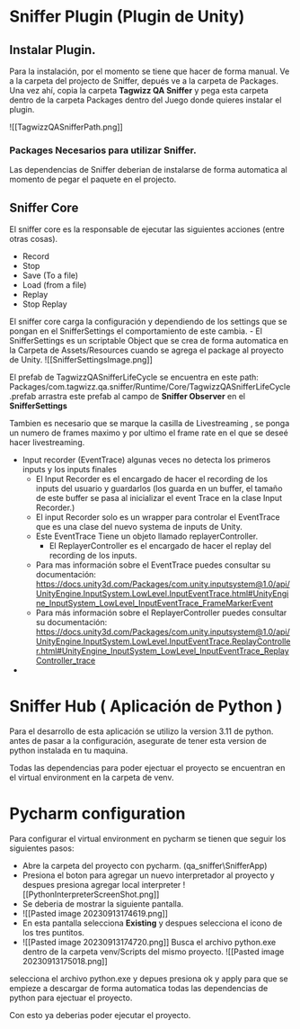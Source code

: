 # Sniffer Plugin (Plugin de Unity)
## Instalar Plugin.

Para la instalación, por el momento se tiene que hacer de forma manual.
Ve a la carpeta del projecto de Sniffer, depués ve a la carpeta de Packages.
Una vez ahí, copia la carpeta **Tagwizz QA Sniffer** y pega esta carpeta dentro de la carpeta 
Packages dentro del Juego donde quieres instalar el plugin.

![[TagwizzQASnifferPath.png]]

### Packages Necesarios para utilizar Sniffer.

Las dependencias de Sniffer deberian de instalarse de forma automatica al momento de pegar el paquete en el projecto.

## Sniffer Core

El sniffer core es la responsable de ejecutar las siguientes acciones (entre otras cosas).
-  Record
-  Stop
-  Save (To a file)
-  Load (from a file)
-  Replay
-  Stop Replay

El sniffer core carga la configuración y dependiendo de los settings que se pongan en el SnifferSettings el comportamiento de este cambia.
	- El SnifferSettings es un scriptable Object que se crea de forma automatica en la Carpeta de Assets/Resources cuando se agrega el package al proyecto de Unity.
 ![[SnifferSettingsImage.png]]

El prefab de TagwizzQASnifferLifeCycle se encuentra en este path: Packages/com.tagwizz.qa.sniffer/Runtime/Core/TagwizzQASnifferLifeCycle.prefab
arrastra este prefab al campo de **Sniffer Observer** en el **SnifferSettings**

Tambien es necesario que se marque la casilla de Livestreaming , se ponga un numero de frames maximo y por ultimo el frame rate en el que se deseé hacer livestreaming.

- Input recorder (EventTrace) algunas veces no detecta los primeros inputs y los inputs finales
	- El Input Recorder es el encargado de hacer el recording de los inputs del usuario y guardarlos (los guarda en un buffer, el tamaño de este buffer se pasa al inicializar el event Trace en la clase Input Recorder.)
	- El input Recorder solo es un wrapper para controlar el EventTrace que es una clase del nuevo systema de inputs de Unity.
	- Este EventTrace Tiene un objeto llamado replayerController.
		- El ReplayerController es el encargado de hacer el replay del recording de los inputs.
	- Para mas información sobre el EventTrace puedes consultar su documentación: https://docs.unity3d.com/Packages/com.unity.inputsystem@1.0/api/UnityEngine.InputSystem.LowLevel.InputEventTrace.html#UnityEngine_InputSystem_LowLevel_InputEventTrace_FrameMarkerEvent
	- Para más información sobre el ReplayerController puedes consultar su documentación: https://docs.unity3d.com/Packages/com.unity.inputsystem@1.0/api/UnityEngine.InputSystem.LowLevel.InputEventTrace.ReplayController.html#UnityEngine_InputSystem_LowLevel_InputEventTrace_ReplayController_trace
- 


# Sniffer Hub ( Aplicación de Python )

Para el desarrollo de esta aplicación se utilizo la version 3.11 de python.
antes de pasar a la configuración, asegurate de tener esta version de python instalada en tu maquina.

Todas las dependencias para poder ejectuar el proyecto se encuentran en el virtual environment en la carpeta de venv.

# Pycharm configuration

Para configurar el virtual environment en pycharm se tienen que seguir los siguientes pasos:

- Abre la carpeta del proyecto con pycharm. (qa_sniffer\\SnifferApp)
- Presiona el boton para agregar un nuevo interpretador al proyecto y despues presiona agregar local interpreter ![[PythonInterpreterScreenShot.png]]
- Se deberia de mostrar la siguiente pantalla.
- ![[Pasted image 20230913174619.png]]
- En esta pantalla selecciona **Existing** y despues selecciona el icono de los tres puntitos.
- ![[Pasted image 20230913174720.png]]
Busca el archivo python.exe dentro de la carpeta venv/Scripts del mismo proyecto.
![[Pasted image 20230913175018.png]]

selecciona el archivo python.exe y depues presiona ok y apply para que se empieze a descargar de forma automatica todas las dependencias de python para ejectuar el proyecto.

Con esto ya deberias poder ejecutar el proyecto.